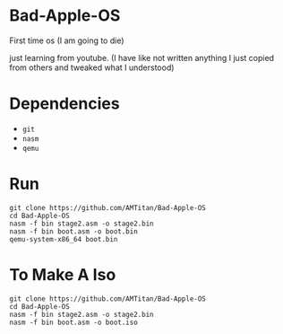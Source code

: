 # Bad-Apple-OS
First time os (I am going to die)

just learning from youtube. (I have like not written anything I just copied from others and tweaked what I understood)

# Dependencies
- `git`
- `nasm`
- `qemu`

# Run
```
git clone https://github.com/AMTitan/Bad-Apple-OS
cd Bad-Apple-OS
nasm -f bin stage2.asm -o stage2.bin
nasm -f bin boot.asm -o boot.bin
qemu-system-x86_64 boot.bin
```

# To Make A Iso
```
git clone https://github.com/AMTitan/Bad-Apple-OS
cd Bad-Apple-OS
nasm -f bin stage2.asm -o stage2.bin
nasm -f bin boot.asm -o boot.iso
```
